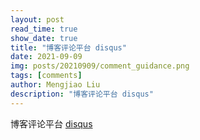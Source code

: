 ```yaml
---
layout: post
read_time: true
show_date: true
title: "博客评论平台 disqus"
date: 2021-09-09
img: posts/20210909/comment_guidance.png
tags: [comments]
author: Mengjiao Liu
description: "博客评论平台 disqus"
---
```


博客评论平台 [disqus](https://disqus.com)

